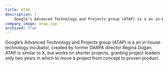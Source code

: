```yaml
---
title: ATAP
description: |-
    Google’s Advanced Technology and Projects group (ATAP) is a an in-house technology incubator, created by former DARPA director Regina Dugan.
company_image: atap.jpg
archived: True
---
```

Google’s Advanced Technology and Projects group (ATAP) is a an in-house technology incubator, created by former DARPA director Regina Dugan. ATAP is similar to X, but works on shorter projects, granting project leaders only two years in which to move a project from concept to proven product.

